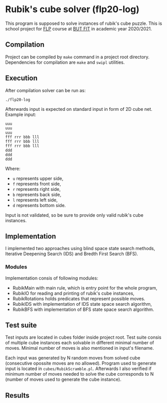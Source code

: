 # Rubik's cube solver (flp20-log)
This program is supposed to solve instances of rubik's cube puzzle.
This is school project for [FLP](https://www.fit.vut.cz/study/course/13926/.en)
course at [BUT FIT](https://www.fit.vut.cz/.en) in academic year 2020/2021.

## Compilation
Project can be compiled by `make` command in a project root directory. Dependencies for compilation are `make` and `swipl` utilities.

## Execution
After compilation solver can be run as:

    ./flp20-log
Afterwards input is expected on standard input in form of 2D cube net. Example input:

    uuu
    uuu
    uuu
    fff rrr bbb lll
    fff rrr bbb lll
    fff rrr bbb lll
    ddd
    ddd
    ddd
Where:
-   `u` represents upper side,
-   `f` represents front side,
-   `r` represents right side,
-   `b` represents back side,
-   `l` represents left side,
-   `d` represents bottom side.

Input is not validated, so be sure to provide only valid rubik's cube instances.

## Implementation
I implemented two approaches using blind space state search methods, Iterative Deepening Search (IDS) and Bredth First Search (BFS).

### Modules
Implementation consis of following modules:
-   RubikMain with main rule, which is entry point for the whole program,
-   RubikIO for reading and printing of rubik's cube instances,
-   RubikRotations holds predicates that represent possible moves.
-   RubikIDS with implementation of IDS state space search algorithm,
-   RubikBFS with implementation of BFS state space search algorithm.

## Test suite
Test inputs are located in cubes folder inside project root. Test suite consis of multiple cube instances each solvable in different minimal number of moves. Minimal number of moves is also mentioned in input's filename.

Each input was generated by N random moves from solved cube (consecutive opossite moves are no allowed). Program used to generate input is located in `cubes/RubikScramble.pl`. Afterwards I also verified if minimum number of moves needed to solve the cube corresponds to N (number of moves used to generate the cube instance).

## Results
